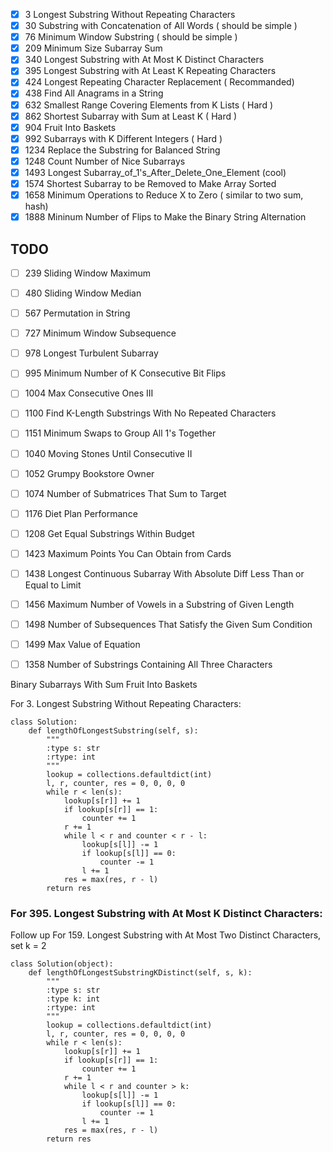 - [x] 3     Longest Substring Without Repeating Characters		
- [x] 30    Substring with Concatenation of All Words ( should be simple )  	  
- [x] 76    Minimum Window Substring		( should be simple )	  	  
- [x] 209   Minimum Size Subarray Sum
- [x] 340   Longest Substring with At Most K Distinct Characters   
- [x] 395   Longest Substring with At Least K Repeating Characters			  
- [x] 424   Longest Repeating Character Replacement			  ( Recommanded) 
- [x] 438   Find All Anagrams in a String
- [x] 632   Smallest Range Covering Elements from K Lists ( Hard )
- [x] 862   Shortest Subarray with Sum at Least K ( Hard )
- [x] 904   Fruit Into Baskets
- [x] 992   Subarrays with K Different Integers  ( Hard )
- [x] 1234  Replace the Substring for Balanced String
- [x] 1248  Count Number of Nice Subarrays
- [x] 1493  Longest Subarray_of_1's_After_Delete_One_Element (cool)
- [x] 1574  Shortest Subarray to be Removed to Make Array Sorted 
- [x] 1658	Minimum Operations to Reduce X to Zero ( similar to two sum, hash)
- [x] 1888  Mininum Number of Flips to Make the Binary String Alternation

## TODO
- [ ] 239   Sliding Window Maximum			  
- [ ] 480   Sliding Window Median			  
- [ ] 567   Permutation in String			    
- [ ] 727   Minimum Window Subsequence    
- [ ] 978   Longest Turbulent Subarray	  
- [ ] 995	Minimum Number of K Consecutive Bit Flips			     
- [ ] 1004	Max Consecutive Ones III			  
- [ ] 1100	Find K-Length Substrings With No Repeated Characters	  
- [ ] 1151	Minimum Swaps to Group All 1's Together  
- [ ] 1040	Moving Stones Until Consecutive II		   
- [ ] 1052	Grumpy Bookstore Owner			  
- [ ] 1074	Number of Submatrices That Sum to Target			  
- [ ] 1176	Diet Plan Performance  
- [ ] 1208	Get Equal Substrings Within Budget	  		
- [ ] 1423	Maximum Points You Can Obtain from Cards   			
- [ ] 1438	Longest Continuous Subarray With Absolute Diff Less Than or Equal to Limit	
- [ ] 1456	Maximum Number of Vowels in a Substring of Given Length			  
- [ ] 1498	Number of Subsequences That Satisfy the Given Sum Condition			  
- [ ] 1499	Max Value of Equation			  
- [ ] 1358  Number of Substrings Containing All Three Characters


Binary Subarrays With Sum
Fruit Into Baskets

For 3. Longest Substring Without Repeating Characters:
```
class Solution:
    def lengthOfLongestSubstring(self, s):
        """
        :type s: str
        :rtype: int
        """
        lookup = collections.defaultdict(int)
        l, r, counter, res = 0, 0, 0, 0
        while r < len(s):
            lookup[s[r]] += 1
            if lookup[s[r]] == 1:
                counter += 1
            r += 1
            while l < r and counter < r - l:
                lookup[s[l]] -= 1
                if lookup[s[l]] == 0:
                    counter -= 1
                l += 1
            res = max(res, r - l)
        return res
```

### For 395. Longest Substring with At Most K Distinct Characters:

Follow up For 159. Longest Substring with At Most Two Distinct Characters, set k = 2

```
class Solution(object):
    def lengthOfLongestSubstringKDistinct(self, s, k):
        """
        :type s: str
        :type k: int
        :rtype: int
        """
        lookup = collections.defaultdict(int)
        l, r, counter, res = 0, 0, 0, 0
        while r < len(s):
            lookup[s[r]] += 1
            if lookup[s[r]] == 1:
                counter += 1
            r += 1   
            while l < r and counter > k:
                lookup[s[l]] -= 1
                if lookup[s[l]] == 0:
                    counter -= 1
                l += 1
            res = max(res, r - l) 
        return res
```